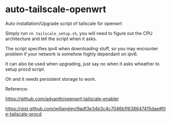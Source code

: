 # auto-tailscale-openwrt
Auto installation/Upgrade script of tailscale for openwrt

Simply run `sh tailscale_setup.sh`, you will need to figure out the CPU architecture and tell the script when it asks.

The script specifies ipv4 when downloading stuff, so you may encounter problem if your network is somehow highly dependant on ipv6.

It can also be used when upgrading, just say no when it asks wheather to setup procd script.

Oh and it needs persistent storage to work.

Reference:

https://github.com/adyanth/openwrt-tailscale-enabler

https://gist.github.com/willangley/9adf3e34b3c4c7046b1f638647415dae#file-tailscale-procd
